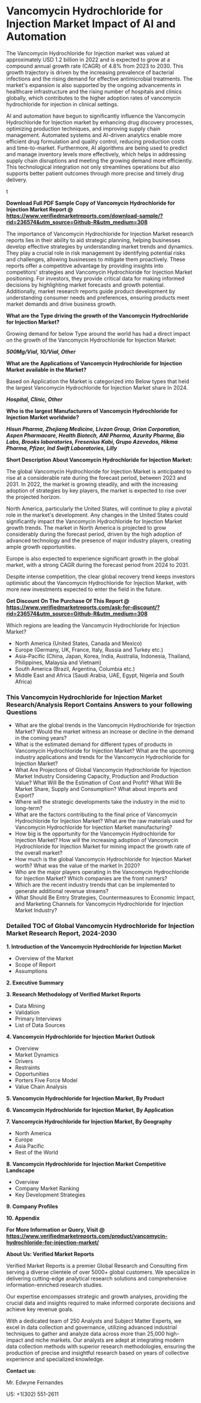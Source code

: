 <meta name="title" content="Global Vancomycin Hydrochloride for Injection Market Impact of AI and Automation"><meta name="description" content="The Vancomycin Hydrochloride for Injection market was valued at approximately USD 1.2 billion in 2022 and is expected to grow at a compound annual growth rate (CAGR) o"><meta name="title" content="Vancomycin Hydrochloride for Injection Market Size, Share, Scope, Trends, Growth, Opportunities, Analysis, Forecast"><h1>Vancomycin Hydrochloride for Injection Market Impact of AI and Automation</h1><p>The Vancomycin Hydrochloride for Injection market was valued at approximately USD 1.2 billion in 2022 and is expected to grow at a compound annual growth rate (CAGR) of 4.8% from 2023 to 2030. This growth trajectory is driven by the increasing prevalence of bacterial infections and the rising demand for effective antimicrobial treatments. The market's expansion is also supported by the ongoing advancements in healthcare infrastructure and the rising number of hospitals and clinics globally, which contributes to the higher adoption rates of vancomycin hydrochloride for injection in clinical settings.</p><p>AI and automation have begun to significantly influence the Vancomycin Hydrochloride for Injection market by enhancing drug discovery processes, optimizing production techniques, and improving supply chain management. Automated systems and AI-driven analytics enable more efficient drug formulation and quality control, reducing production costs and time-to-market. Furthermore, AI algorithms are being used to predict and manage inventory levels more effectively, which helps in addressing supply chain disruptions and meeting the growing demand more efficiently. This technological integration not only streamlines operations but also supports better patient outcomes through more precise and timely drug delivery.</p>t</p><p id="" class=""><strong>Download Full PDF Sample Copy of Vancomycin Hydrochloride for Injection Market Report @ <a href="https://www.verifiedmarketreports.com/download-sample/?rid=236574&utm_source=Github-R&utm_medium=308" target="_blank">https://www.verifiedmarketreports.com/download-sample/?rid=236574&utm_source=Github-R&utm_medium=308</a></strong></p><p>The importance of&nbsp;Vancomycin Hydrochloride for Injection Market research reports lies in their ability to aid strategic planning, helping businesses develop effective strategies by understanding market trends and dynamics. They play a crucial role in risk management by identifying potential risks and challenges, allowing businesses to mitigate them proactively. These reports offer a competitive advantage by providing insights into competitors' strategies and Vancomycin Hydrochloride for Injection Market positioning. For investors, they provide critical data for making informed decisions by highlighting market forecasts and growth potential. Additionally, market research reports guide product development by understanding consumer needs and preferences, ensuring products meet market demands and drive business growth.</p><p><strong>What are the&nbsp;Type driving the growth of the Vancomycin Hydrochloride for Injection Market?</strong></p><p id="" class="">Growing demand for below Type around the world has had a direct impact on the growth of the Vancomycin Hydrochloride for Injection Market:</p><em><strong>500Mg/Vial, 1G/Vial, Other</strong></em></p><strong>What are the&nbsp;Applications&nbsp;of Vancomycin Hydrochloride for Injection Market available in the Market?</strong></p><p id="" class="">Based on Application the Market is categorized into Below types that held the largest Vancomycin Hydrochloride for Injection Market share In 2024.</p><em><strong>Hospital, Clinic, Other</strong></em></p><strong>Who is the largest Manufacturers of Vancomycin Hydrochloride for Injection Market worldwide?</strong></p><p><em><strong>Hisun Pharma, Zhejiang Medicine, Livzon Group, Orion Corporation, Aspen Pharmacare, Health Biotech, ANI Pharma, Azurity Pharma, Bio Labs, Brooks laboratories, Fresenius Kabi, Grupo Azevedos, Hikma Pharma, Pfizer, Ind Swift Laboratories, Lilly</strong></em></p><p id="" class=""><strong>Short Description About Vancomycin Hydrochloride for Injection Market:</strong></p><p>The global Vancomycin Hydrochloride for Injection Market is anticipated to rise at a considerable rate during the forecast period, between 2023 and 2031. In 2022, the market is growing steadily, and with the increasing adoption of strategies by key players, the market is expected to rise over the projected horizon.</p><p>North America, particularly the United States, will continue to play a pivotal role in the market's development. Any changes in the United States could significantly impact the Vancomycin Hydrochloride for Injection Market growth trends. The market in North America is projected to grow considerably during the forecast period, driven by the high adoption of advanced technology and the presence of major industry players, creating ample growth opportunities.</p><p>Europe is also expected to experience significant growth in the global market, with a strong CAGR during the forecast period from 2024 to 2031.</p><p>Despite intense competition, the clear global recovery trend keeps investors optimistic about the Vancomycin Hydrochloride for Injection Market, with more new investments expected to enter the field in the future.</p><p id="" class=""><strong>Get Discount On The Purchase Of This Report @ <a href="https://www.verifiedmarketreports.com/ask-for-discount/?rid=236574&utm_source=Github-R&utm_medium=308" target="_blank">https://www.verifiedmarketreports.com/ask-for-discount/?rid=236574&utm_source=Github-R&utm_medium=308</a></strong></p>Which regions are leading the Vancomycin Hydrochloride for Injection Market?</p><ul><li>North America (United States, Canada and Mexico)</li><li>Europe (Germany, UK, France, Italy, Russia and Turkey etc.)</li><li>Asia-Pacific (China, Japan, Korea, India, Australia, Indonesia, Thailand, Philippines, Malaysia and Vietnam)</li><li>South America (Brazil, Argentina, Columbia etc.)</li><li>Middle East and Africa (Saudi Arabia, UAE, Egypt, Nigeria and South Africa)</li></ul><h3 id="" class="">This Vancomycin Hydrochloride for Injection Market Research/Analysis Report Contains Answers to your following Questions</h3><ul><li>What are the global trends in the Vancomycin Hydrochloride for Injection Market? Would the market witness an increase or decline in the demand in the coming years?</li><li>What is the estimated demand for different types of products in Vancomycin Hydrochloride for Injection Market? What are the upcoming industry applications and trends for the Vancomycin Hydrochloride for Injection Market?</li><li>What Are Projections of Global Vancomycin Hydrochloride for Injection Market Industry Considering Capacity, Production and Production Value? What Will Be the Estimation of Cost and Profit? What Will Be Market Share, Supply and Consumption? What about imports and Export?</li><li>Where will the strategic developments take the industry in the mid to long-term?</li><li>What are the factors contributing to the final price of Vancomycin Hydrochloride for Injection Market? What are the raw materials used for Vancomycin Hydrochloride for Injection Market manufacturing?</li><li>How big is the opportunity for the Vancomycin Hydrochloride for Injection Market? How will the increasing adoption of Vancomycin Hydrochloride for Injection Market for mining impact the growth rate of the overall market?</li><li>How much is the global Vancomycin Hydrochloride for Injection Market worth? What was the value of the market In 2020?</li><li>Who are the major players operating in the Vancomycin Hydrochloride for Injection Market? Which companies are the front runners?</li><li>Which are the recent industry trends that can be implemented to generate additional revenue streams?</li><li>What Should Be Entry Strategies, Countermeasures to Economic Impact, and Marketing Channels for Vancomycin Hydrochloride for Injection Market Industry?</li></ul><h3 id="" class="">Detailed TOC of Global Vancomycin Hydrochloride for Injection Market Research Report, 2024-2030</h3><p id="" class=""><strong>1. Introduction of the Vancomycin Hydrochloride for Injection Market</strong></p><ul><li>Overview of the Market</li><li>Scope of Report</li><li>Assumptions</li></ul><p id="" class=""><strong>2. Executive Summary</strong></p><p id="" class=""><strong>3. Research Methodology of Verified Market Reports</strong></p><ul><li>Data Mining</li><li>Validation</li><li>Primary Interviews</li><li>List of Data Sources</li></ul><p id="" class=""><strong>4. Vancomycin Hydrochloride for Injection Market Outlook</strong></p><ul><li>Overview</li><li>Market Dynamics</li><li>Drivers</li><li>Restraints</li><li>Opportunities</li><li>Porters Five Force Model</li><li>Value Chain Analysis</li></ul><p id="" class=""><strong>5. Vancomycin Hydrochloride for Injection Market, By Product</strong></p><p id="" class=""><strong>6. Vancomycin Hydrochloride for Injection Market, By Application</strong></p><p id="" class=""><strong>7. Vancomycin Hydrochloride for Injection Market, By Geography</strong></p><ul><li>North America</li><li>Europe</li><li>Asia Pacific</li><li>Rest of the World</li></ul><p id="" class=""><strong>8. Vancomycin Hydrochloride for Injection Market Competitive Landscape</strong></p><ul><li>Overview</li><li>Company Market Ranking</li><li>Key Development Strategies</li></ul><p id="" class=""><strong>9. Company Profiles</strong></p><p id="" class=""><strong>10. Appendix</strong></p><p id="" class=""><strong>For More Information or Query, Visit @ <a href="https://www.verifiedmarketreports.com/product/vancomycin-hydrochloride-for-injection-market/" target="_blank">https://www.verifiedmarketreports.com/product/vancomycin-hydrochloride-for-injection-market/</a></strong></p><p id="" class=""><strong>About Us: Verified Market Reports</strong></p><p id="" class="">Verified Market Reports is a premier Global Research and Consulting firm serving a diverse clientele of over 5000+ global customers. We specialize in delivering cutting-edge analytical research solutions and comprehensive information-enriched research studies.</p><p id="" class="">Our expertise encompasses strategic and growth analyses, providing the crucial data and insights required to make informed corporate decisions and achieve key revenue goals.</p><p id="" class="">With a dedicated team of 250 Analysts and Subject Matter Experts, we excel in data collection and governance, utilizing advanced industrial techniques to gather and analyze data across more than 25,000 high-impact and niche markets. Our analysts are adept at integrating modern data collection methods with superior research methodologies, ensuring the production of precise and insightful research based on years of collective experience and specialized knowledge.</p><p id="" class=""><strong>Contact us:</strong></p><p id="" class="">Mr. Edwyne Fernandes</p><p id="" class="">US: +1(302) 551-2611</p>